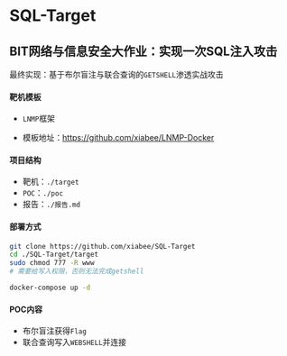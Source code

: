 # SQL-Target

## BIT网络与信息安全大作业：实现一次SQL注入攻击

最终实现：基于布尔盲注与联合查询的`GETSHELL`渗透实战攻击

#### 靶机模板

* `LNMP`框架

* 模板地址：https://github.com/xiabee/LNMP-Docker

#### 项目结构

* 靶机：`./target`
* `POC`：`./poc`
* 报告：`./报告.md`

#### 部署方式

```bash
git clone https://github.com/xiabee/SQL-Target
cd ./SQL-Target/target
sudo chmod 777 -R www
# 需要给写入权限，否则无法完成getshell

docker-compose up -d
```

#### POC内容

* 布尔盲注获得`Flag`
* 联合查询写入`WEBSHELL`并连接
